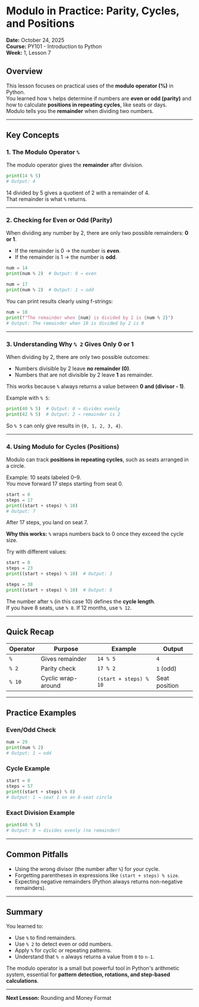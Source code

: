 # Modulo in Practice: Parity, Cycles, and Positions

**Date:** October 24, 2025  
**Course:** PY101 - Introduction to Python  
**Week:** 1, Lesson 7

## Overview
This lesson focuses on practical uses of the **modulo operator (%)** in Python.  
You learned how `%` helps determine if numbers are **even or odd (parity)** and how to calculate **positions in repeating cycles**, like seats or days.  
Modulo tells you the **remainder** when dividing two numbers.

---

## Key Concepts

### 1. The Modulo Operator `%`
The modulo operator gives the **remainder** after division.

```python
print(14 % 5)
# Output: 4
```
14 divided by 5 gives a quotient of 2 with a remainder of 4.  
That remainder is what `%` returns.

---

### 2. Checking for Even or Odd (Parity)
When dividing any number by 2, there are only two possible remainders: **0 or 1**.

- If the remainder is 0 → the number is **even**.  
- If the remainder is 1 → the number is **odd**.

```python
num = 14
print(num % 2)  # Output: 0 → even

num = 17
print(num % 2)  # Output: 1 → odd
```

You can print results clearly using f-strings:

```python
num = 18
print(f"The remainder when {num} is divided by 2 is {num % 2}")
# Output: The remainder when 18 is divided by 2 is 0
```

---

### 3. Understanding Why `% 2` Gives Only 0 or 1
When dividing by 2, there are only two possible outcomes:
- Numbers divisible by 2 leave **no remainder (0)**.
- Numbers that are not divisible by 2 leave **1** as remainder.

This works because `%` always returns a value between **0 and (divisor - 1)**.

Example with `% 5`:
```python
print(40 % 5)  # Output: 0 → divides evenly
print(42 % 5)  # Output: 2 → remainder is 2
```
So `% 5` can only give results in `{0, 1, 2, 3, 4}`.

---

### 4. Using Modulo for Cycles (Positions)
Modulo can track **positions in repeating cycles**, such as seats arranged in a circle.

Example: 10 seats labeled 0–9.  
You move forward 17 steps starting from seat 0.

```python
start = 0
steps = 17
print((start + steps) % 10)
# Output: 7
```
After 17 steps, you land on seat 7.

**Why this works:** `%` wraps numbers back to 0 once they exceed the cycle size.

Try with different values:
```python
start = 0
steps = 23
print((start + steps) % 10)  # Output: 3

steps = 38
print((start + steps) % 10)  # Output: 8
```

The number after `%` (in this case 10) defines the **cycle length**.  
If you have 8 seats, use `% 8`. If 12 months, use `% 12`.

---

## Quick Recap
| Operator | Purpose | Example | Output |
|-----------|----------|----------|---------|
| `%` | Gives remainder | `14 % 5` | `4` |
| `% 2` | Parity check | `17 % 2` | `1` (odd) |
| `% 10` | Cyclic wrap-around | `(start + steps) % 10` | Seat position |

---

## Practice Examples

### Even/Odd Check
```python
num = 29
print(num % 2)
# Output: 1 → odd
```

### Cycle Example
```python
start = 0
steps = 57
print((start + steps) % 8)
# Output: 1 → seat 1 on an 8-seat circle
```

### Exact Division Example
```python
print(40 % 5)
# Output: 0 → divides evenly (no remainder)
```

---

## Common Pitfalls
- Using the wrong divisor (the number after `%`) for your cycle.  
- Forgetting parentheses in expressions like `(start + steps) % size`.  
- Expecting negative remainders (Python always returns non-negative remainders).

---

## Summary
You learned to:
- Use `%` to find remainders.  
- Use `% 2` to detect even or odd numbers.  
- Apply `%` for cyclic or repeating patterns.  
- Understand that `% n` always returns a value from `0` to `n-1`.

The modulo operator is a small but powerful tool in Python's arithmetic system, essential for **pattern detection, rotations, and step-based calculations**.

---

**Next Lesson:** Rounding and Money Format
